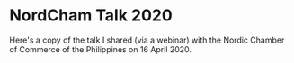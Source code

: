 # NordCham Talk 2020
Here's a copy of the talk I shared (via a webinar) with the Nordic Chamber of Commerce of the Philippines on 16 April 2020. 
